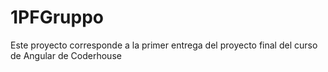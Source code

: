 # 1PFGruppo

Este proyecto corresponde a la primer entrega del proyecto final del curso de Angular de Coderhouse